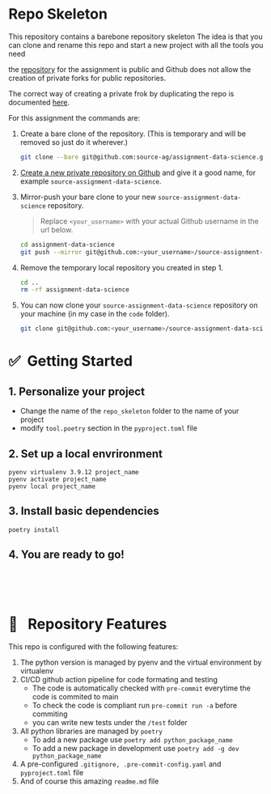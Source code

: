 # Repo Skeleton
This repository contains a barebone repository skeleton
The idea is that you can clone and rename this repo and start a new project with all the tools you need


the [repository](https://github.com/source-ag/assignment-data-science) for the assignment is public and Github does not allow the creation of private forks for public repositories.

The correct way of creating a private frok by duplicating the repo is documented [here](https://help.github.com/articles/duplicating-a-repository/).

For this assignment the commands are:

 1. Create a bare clone of the repository.
    (This is temporary and will be removed so just do it wherever.)
    ```bash
    git clone --bare git@github.com:source-ag/assignment-data-science.git
    ```

 2. [Create a new private repository on Github](https://help.github.com/articles/creating-a-new-repository/) and give it a good name, for example `source-assignment-data-science`.

 3. Mirror-push your bare clone to your new `source-assignment-data-science` repository.
    > Replace `<your_username>` with your actual Github username in the url below.

    ```bash
    cd assignment-data-science
    git push --mirror git@github.com:<your_username>/source-assignment-data-science.git
    ```

 4. Remove the temporary local repository you created in step 1.
    ```bash
    cd ..
    rm -rf assignment-data-science
    ```

 5. You can now clone your `source-assignment-data-science` repository on your machine (in my case in the `code` folder).
    ```bash
    git clone git@github.com:<your_username>/source-assignment-data-science.git
    ```


# ✅&nbsp; Getting Started


## 1. Personalize your project
* Change the name of the ``repo_skeleton`` folder to the name of your project
* modify ``tool.poetry`` section in the ``pyproject.toml`` file

## 2. Set up a local envrironment
```console
pyenv virtualenv 3.9.12 project_name
pyenv activate project_name
pyenv local project_name
```
## 3. Install basic dependencies
```console
poetry install
```
## 4. You are ready to go!



<Br>
<Br>
<Br>


# 🌟 &nbsp; Repository Features

This repo is configured with the following features:

1. The python version is managed by pyenv and the virtual environment by virtualenv
1. CI/CD github action pipeline for code formating and testing
    * The code is automatically checked with ``pre-commit`` everytime the code is commited to main
    * To check the code is compliant run ``pre-commit run -a`` before commiting
    * you can write new tests under the ``/test`` folder
1. All python libraries are managed by ``poetry``
    * To add a new package use ``poetry add python_package_name``
    * To add a new package in development use ``poetry add -g dev python_package_name``
1. A pre-configured ``.gitignore, .pre-commit-config.yaml`` and ``pyproject.toml`` file
1. And of course this amazing ``readme.md`` file
